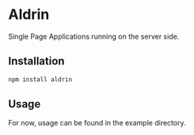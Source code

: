 # Aldrin
Single Page Applications running on the server side.

## Installation
```bash
npm install aldrin
```

## Usage

For now, usage can be found in the example directory.
